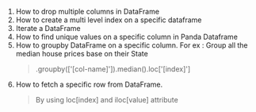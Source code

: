1. How to drop multiple columns in DataFrame
2. How to create a multi level index on a specific dataframe
3. Iterate a DataFrame
4. How to find unique values on a specific column in Panda Dataframe
5. How to groupby DataFrame on a specific column. For ex : Group all the median house prices base on their State
    > <df>.groupby(['[col-name]']).median().loc['[index]']
6. How to fetch a specific row from DataFrame. 
    > By using loc[index] and iloc[value] attribute
